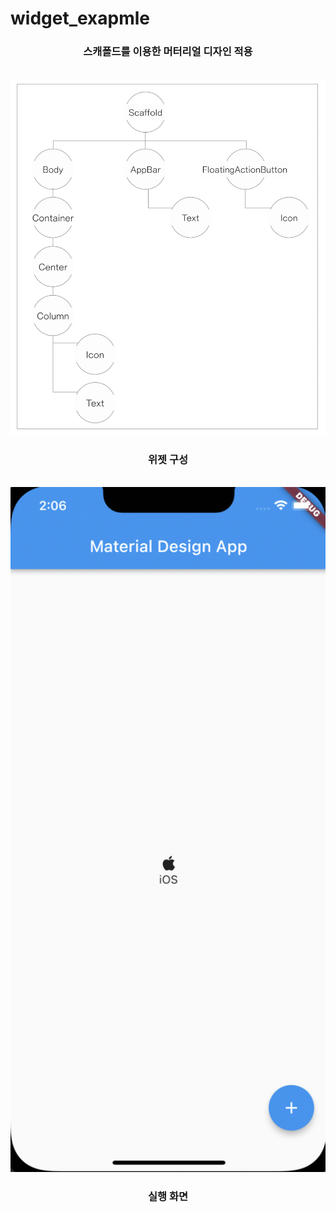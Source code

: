 # widget_exapmle

<div align="center">
    <h3>스캐폴드를 이용한 머터리얼 디자인 적용</h3>
    <br/>
    <img src="./readme/widget-architecture.png" alt="alt" width="600" height="auto"/>
    <h3 style="font-weight: bold">위젯 구성</h3>
    <br/>
    <img src="./readme/app.png" alt="alt" width="600" height="auto"/>
    <h3 style="font-weight: bold">실행 화면</h3>
</div>
